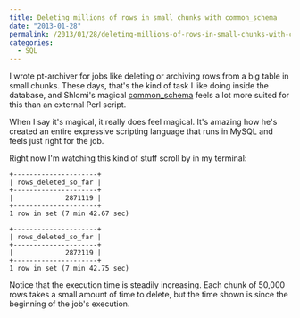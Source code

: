 ```yaml
---
title: Deleting millions of rows in small chunks with common_schema
date: "2013-01-28"
permalink: /2013/01/28/deleting-millions-of-rows-in-small-chunks-with-common_schema/
categories:
  - SQL
---
```

I wrote pt-archiver for jobs like deleting or archiving rows from a big table in small chunks. These days, that's the kind of task I like doing inside the database, and Shlomi's magical [common_schema][1] feels a lot more suited for this than an external Perl script.

When I say it's magical, it really does feel magical. It's amazing how he's created an entire expressive scripting language that runs in MySQL and feels just right for the job.

Right now I'm watching this kind of stuff scroll by in my terminal:

    +---------------------+
    | rows_deleted_so_far |
    +---------------------+
    |             2871119 |
    +---------------------+
    1 row in set (7 min 42.67 sec)
    
    +---------------------+
    | rows_deleted_so_far |
    +---------------------+
    |             2872119 |
    +---------------------+
    1 row in set (7 min 42.75 sec)

Notice that the execution time is steadily increasing. Each chunk of 50,000 rows takes a small amount of time to delete, but the time shown is since the beginning of the job's execution.

 [1]: http://code.google.com/p/common-schema/
